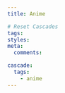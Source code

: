 ```yaml
---
title: Anime

# Reset Cascades
tags:
styles:
meta:
  comments:

cascade:
  tags:
    - anime
---
```

